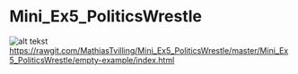 # Mini_Ex5_PoliticsWrestle
![alt tekst](https://github.com/MathiasTvilling/Mini_Ex5_PoliticsWrestle/blob/master/Sk%C3%A6rmbillede%202018-03-12%20kl.%2020.57.48.png)
https://rawgit.com/MathiasTvilling/Mini_Ex5_PoliticsWrestle/master/Mini_Ex5_PoliticsWrestle/empty-example/index.html
